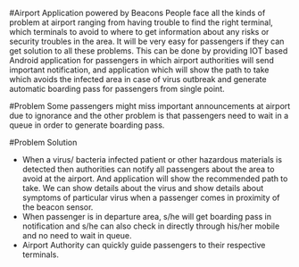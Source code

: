 #Airport Application powered by Beacons
People face all the kinds of problem at airport ranging from having trouble to find the
right terminal, which terminals to avoid to where to get information about any risks or
security troubles in the area. It will be very easy for passengers if they can get solution
to all these problems. This can be done by providing IOT based Android application for
passengers in which airport authorities will send important notification, and application
which will show the path to take which avoids the infected area in case of virus outbreak
and generate automatic boarding pass for passengers from single point.

#Problem
Some passengers might miss important announcements at airport due to ignorance and
the other problem is that passengers need to wait in a queue in order to generate
boarding pass.

#Problem Solution
* When a virus/ bacteria infected patient or other hazardous materials is detected
then authorities can notify all passengers about the area to avoid at the airport.
And application will show the recommended path to take. We can show details
about the virus and show details about symptoms of particular virus when a
passenger comes in proximity of the beacon sensor.
* When passenger is in departure area, s/he will get boarding pass in notification
and s/he can also check in directly through his/her mobile and no need to wait in
queue.
* Airport Authority can quickly guide passengers to their respective terminals.
